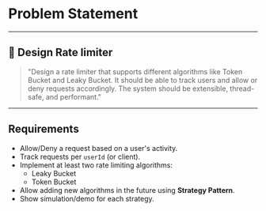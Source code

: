 

# Problem Statement

---

## 💬 Design Rate limiter 

> "Design a rate limiter that supports different algorithms like Token Bucket and Leaky Bucket. It should be able to track users and allow or deny requests accordingly. The system should be extensible, thread-safe, and performant."

---

##  Requirements

- Allow/Deny a request based on a user's activity.
- Track requests per `userId` (or client).
- Implement at least two rate limiting algorithms:
  - Leaky Bucket
  - Token Bucket
- Allow adding new algorithms in the future using **Strategy Pattern**.
- Show simulation/demo for each strategy.




